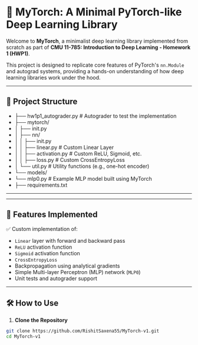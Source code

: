 # 🔦 MyTorch: A Minimal PyTorch-like Deep Learning Library

Welcome to **MyTorch**, a minimalist deep learning library implemented from scratch as part of **CMU 11-785: Introduction to Deep Learning - Homework 1 (HWP1)**.

This project is designed to replicate core features of PyTorch's `nn.Module` and autograd systems, providing a hands-on understanding of how deep learning libraries work under the hood.

---

## 📁 Project Structure


- ├── hw1p1_autograder.py # Autograder to test the implementation
- ├── mytorch/
- │ ├── init.py
- │ ├── nn/
- │ │ ├── init.py
- │ │ ├── linear.py # Custom Linear Layer
- │ │ ├── activation.py # Custom ReLU, Sigmoid, etc.
- │ │ ├── loss.py # Custom CrossEntropyLoss
- │ └── util.py # Utility functions (e.g., one-hot encoder)
- └── models/
- └── mlp0.py # Example MLP model built using MyTorch
- ├── requirements.txt

---


---

## 🚀 Features Implemented

✅ Custom implementation of:
- `Linear` layer with forward and backward pass  
- `ReLU` activation function  
- `Sigmoid` activation function  
- `CrossEntropyLoss`  
- Backpropagation using analytical gradients  
- Simple Multi-layer Perceptron (MLP) network (`MLP0`)  
- Unit tests and autograder support  

---

## 🛠️ How to Use

1. **Clone the Repository**

```bash
git clone https://github.com/RishitSaxena55/MyTorch-v1.git
cd MyTorch-v1
